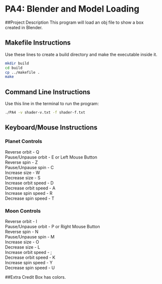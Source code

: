 # PA4: Blender and Model Loading
##Project Description
This program will load an obj file to show a box created in Blender.

## Makefile Instructions
Use these lines to create a build directory and make the executable inside it.

```bash
mkdir build
cd build
cp ../makefile .
make
```

## Command Line Instructions
Use this line in the terminal to run the program:
```bash
./PA4 -v shader-v.txt -f shader-f.txt
```

## Keyboard/Mouse Instructions
### Planet Controls
Reverse orbit - Q<br/>
Pause/Unpause orbit - E or Left Mouse Button<br/>
Reverse spin - Z<br/>
Pause/Unpause spin - C<br/>
Increase size - W<br/>
Decrease size - S<br/>
Increase orbit speed - D<br/>
Decrease orbit speed - A<br/>
Increase spin speed - R<br/>
Decrease spin speed - T

### Moon Controls
Reverse orbit - I<br/>
Pause/Unpause orbit - P or Right Mouse Button<br/>
Reverse spin - N<br/>
Pause/Unpause spin - M<br/>
Increase size - O<br/>
Decrease size - L<br/>
Increase orbit speed - ;<br/>
Decrease orbit speed - K<br/>
Increase spin speed - Y<br/>
Decrease spin speed - U

##Extra Credit
Box has colors.
